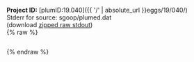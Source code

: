 **Project ID:** [plumID:19.040]({{ '/' | absolute_url }}eggs/19/040/)  
Stderr for source:  sgoop/plumed.dat   
(download [zipped raw stdout](plumed.dat.plumed.stdout.txt.zip))  
{% raw %}
<pre>
</pre>
{% endraw %}
